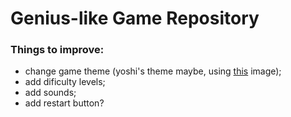 # Genius-like Game Repository

### Things to improve:
- change game theme (yoshi's theme maybe, using [this](https://shorturl.me/gK8rUb) image);
- add dificulty levels;
- add sounds;
- add restart button?